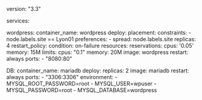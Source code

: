 version: "3.3"

services:

  wordpress:
    container_name: wordpress
    deploy:
      placement:
        constraints:
          - node.labels.site == Lyon01
        preferences:
          - spread: node.labels.site
      replicas: 4
      restart_policy:
        condition: on-failure
      resources:
        reservations:
          cpus: '0.05'
          memory: 15M
        limits:
          cpus: "0.1"
          memory: 20M
    image: wordpress
    restart: always
    ports:
      - "8080:80"

  DB:
    container_name: mariadb
    deploy:
      replicas: 2
    image: mariadb
    restart: always
    ports:
      - "3306:3306"
    environment:
      - MYSQL_ROOT_PASSWORD=root
      - MYSQL_USER=wpuser
      - MYSQL_PASSWORD=root
      - MYSQL_DATABASE=wordpress